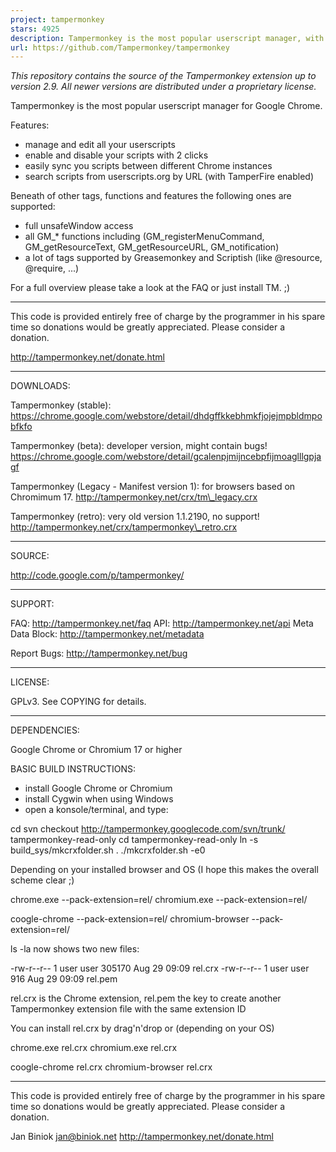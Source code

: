 ```yaml
---
project: tampermonkey
stars: 4925
description: Tampermonkey is the most popular userscript manager, with over 10 million users. It's available for Chrome, Microsoft Edge, Safari, Opera Next, and Firefox. 
url: https://github.com/Tampermonkey/tampermonkey
---
```


_This repository contains the source of the Tampermonkey extension up to version 2.9._ _All newer versions are distributed under a proprietary license._

Tampermonkey is the most popular userscript manager for Google Chrome.

Features:

-   manage and edit all your userscripts
-   enable and disable your scripts with 2 clicks
-   easily sync you scripts between different Chrome instances
-   search scripts from userscripts.org by URL (with TamperFire enabled)

Beneath of other tags, functions and features the following ones are supported:

-   full unsafeWindow access
-   all GM\_\* functions including (GM\_registerMenuCommand, GM\_getResourceText, GM\_getResourceURL, GM\_notification)
-   a lot of tags supported by Greasemonkey and Scriptish (like @resource, @require, ...)

For a full overview please take a look at the FAQ or just install TM. ;)

* * *

This code is provided entirely free of charge by the programmer in his spare time so donations would be greatly appreciated. Please consider a donation.

http://tampermonkey.net/donate.html

* * *

DOWNLOADS:

Tampermonkey (stable): https://chrome.google.com/webstore/detail/dhdgffkkebhmkfjojejmpbldmpobfkfo

Tampermonkey (beta): developer version, might contain bugs! https://chrome.google.com/webstore/detail/gcalenpjmijncebpfijmoaglllgpjagf

Tampermonkey (Legacy - Manifest version 1): for browsers based on Chromimum 17. http://tampermonkey.net/crx/tm\_legacy.crx

Tampermonkey (retro): very old version 1.1.2190, no support! http://tampermonkey.net/crx/tampermonkey\_retro.crx

* * *

SOURCE:

http://code.google.com/p/tampermonkey/

* * *

SUPPORT:

FAQ: http://tampermonkey.net/faq API: http://tampermonkey.net/api Meta Data Block: http://tampermonkey.net/metadata

Report Bugs: http://tampermonkey.net/bug

* * *

LICENSE:

GPLv3. See COPYING for details.

* * *

DEPENDENCIES:

Google Chrome or Chromium 17 or higher

BASIC BUILD INSTRUCTIONS:

-   install Google Chrome or Chromium
-   install Cygwin when using Windows
-   open a konsole/terminal, and type:

cd svn checkout http://tampermonkey.googlecode.com/svn/trunk/ tampermonkey-read-only cd tampermonkey-read-only ln -s build\_sys/mkcrxfolder.sh . ./mkcrxfolder.sh -e0

Depending on your installed browser and OS (I hope this makes the overall scheme clear ;)

chrome.exe --pack-extension=rel/ chromium.exe --pack-extension=rel/

coogle-chrome --pack-extension=rel/ chromium-browser --pack-extension=rel/

ls -la now shows two new files:

\-rw-r--r-- 1 user user 305170 Aug 29 09:09 rel.crx -rw-r--r-- 1 user user 916 Aug 29 09:09 rel.pem

rel.crx is the Chrome extension, rel.pem the key to create another Tampermonkey extension file with the same extension ID

You can install rel.crx by drag'n'drop or (depending on your OS)

chrome.exe rel.crx chromium.exe rel.crx

coogle-chrome rel.crx chromium-browser rel.crx

* * *

This code is provided entirely free of charge by the programmer in his spare time so donations would be greatly appreciated. Please consider a donation.

Jan Biniok jan@biniok.net http://tampermonkey.net/donate.html
